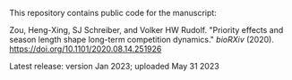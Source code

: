 This repository contains public code for the manuscript:

Zou, Heng-Xing, SJ Schreiber, and Volker HW Rudolf. "Priority effects and season length shape long-term competition dynamics." *bioRXiv* (2020). https://doi.org/10.1101/2020.08.14.251926

Latest release: version Jan 2023; uploaded May 31 2023
